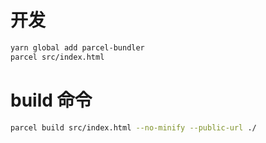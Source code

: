 # 开发

```bash
yarn global add parcel-bundler
parcel src/index.html
```

# build 命令

```bash
parcel build src/index.html --no-minify --public-url ./
```